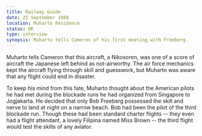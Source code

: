 ```yaml
---
title: Railway Guide
date: 25 September 1988
location: Muharto Residence
status: OK 
type: interview
synopsis: Muharto tells Cameron of his first meeting with Freeberg.
---
```

Muharto tells Cameron that this aircraft, a Nikosoren, was one of a score of aircraft the Japanese left behind as not-airworthy. The air force mechanics kept the aircraft flying through skill and guesswork, but Muharto was aware that any flight could end in disaster. 

To keep his mind from this fate, Muharto thought about the American pilots he had met during the blockade runs he had organized from Singapore to Jogjakarta. He decided that only Bob Freeberg possessed the skill and nerve to land at night on a narrow beach. Bob had been the pilot of the third blockade run. Though these had been standard charter flights -- they even had a flight attendant, a lovely Filipina named Miss Brown -- the third flight would test the skills of any aviator.  